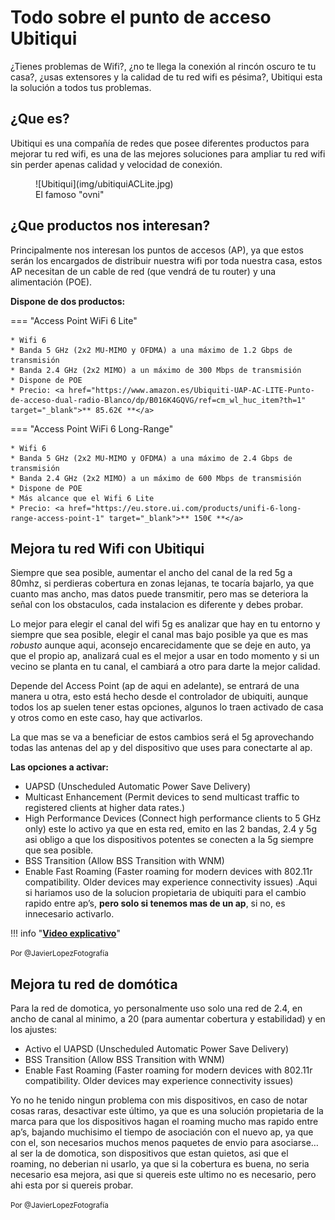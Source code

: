 # Todo sobre el punto de acceso Ubitiqui

¿Tienes problemas de Wifi?, ¿no te llega la conexión al rincón oscuro te tu casa?, ¿usas extensores y la calidad de tu red wifi es pésima?, Ubitiqui esta la solución a todos tus problemas.

## ¿Que es?

Ubitiqui es una compañía de redes que posee diferentes productos para mejorar tu red wifi, es una de las mejores soluciones para ampliar tu red wifi sin perder apenas calidad y velocidad de conexión.

<figure markdown> 
  ![Ubitiqui](img/ubitiquiACLite.jpg)
  <figcaption>El famoso "ovni"</figcaption>
</figure>

## ¿Que productos nos interesan?

Principalmente nos interesan los puntos de accesos (AP), ya que estos serán los encargados de distribuir nuestra wifi por toda nuestra casa, estos AP necesitan de un cable de red (que vendrá de tu router) y una alimentación (POE).

**Dispone de dos productos:**

=== "Access Point WiFi 6 Lite"

    * Wifi 6
    * Banda 5 GHz (2x2 MU-MIMO y OFDMA) a una máximo de 1.2 Gbps de transmisión
    * Banda 2.4 GHz (2x2 MIMO) a un máximo de 300 Mbps de transmisión
    * Dispone de POE
    * Precio: <a href="https://www.amazon.es/Ubiquiti-UAP-AC-LITE-Punto-de-acceso-dual-radio-Blanco/dp/B016K4GQVG/ref=cm_wl_huc_item?th=1" target="_blank">** 85.62€ **</a>
    
=== "Access Point WiFi 6 Long-Range"

    * Wifi 6
    * Banda 5 GHz (2x2 MU-MIMO y OFDMA) a una máximo de 2.4 Gbps de transmisión
    * Banda 2.4 GHz (2x2 MIMO) a un máximo de 600 Mbps de transmisión
    * Dispone de POE
    * Más alcance que el Wifi 6 Lite
    * Precio: <a href="https://eu.store.ui.com/products/unifi-6-long-range-access-point-1" target="_blank">** 150€ **</a>

## Mejora tu red Wifi con Ubitiqui

Siempre que sea posible, aumentar el ancho del canal de la red 5g a 80mhz, si perdieras cobertura en zonas lejanas, te tocaría bajarlo, ya que cuanto mas ancho, mas datos puede transmitir, pero mas se deteriora la señal con los obstaculos, cada instalacion es diferente y debes probar.

Lo mejor para elegir el canal del wifi 5g es analizar que hay en tu entorno y siempre que sea posible, elegir el canal mas bajo posible ya que es mas *robusto* aunque aqui, aconsejo encarecidamente que se deje en auto, ya que el propio ap, analizará cual es el mejor a usar en todo momento y si un vecino se planta en tu canal, el cambiará a otro para darte la mejor calidad.

Depende del Access Point (ap de aqui en adelante), se entrará de una manera u otra, esto está hecho desde el controlador de ubiquiti, aunque todos los ap suelen tener estas opciones, algunos lo traen activado de casa y otros como en este caso, hay que activarlos.

La que mas se va a beneficiar de estos cambios será el 5g aprovechando todas las antenas del ap y del dispositivo que uses para conectarte al ap.

**Las opciones a activar:**

* UAPSD (Unscheduled Automatic Power Save Delivery)
* Multicast Enhancement (Permit devices to send multicast traffic to registered clients at higher data rates.)
* High Performance Devices (Connect high performance clients to 5 GHz only) este lo activo ya que en esta red, emito en  las 2 bandas, 2.4 y 5g asi obligo a que los dispositivos potentes se conecten a la 5g siempre que sea posible.
* BSS Transition (Allow BSS Transition with WNM) 
* Enable Fast Roaming (Faster roaming for modern devices with 802.11r compatibility. Older devices may experience connectivity issues) .Aqui si hariamos uso de la solucion propietaria de ubiquiti para el cambio rapido entre ap’s, **pero solo si tenemos mas de un ap**, si no, es innecesario activarlo.

!!! info "[**Video explicativo**](/videos/MejoraWifi.mov)"

<small>
Por @JavierLopezFotografía
</small>

## Mejora tu red de domótica

Para la red de domotica, yo personalmente uso solo una red de 2.4, en ancho de canal al minimo, a 20 (para aumentar cobertura y estabilidad) y en los ajustes:

* Activo el UAPSD (Unscheduled Automatic Power Save Delivery)
* BSS Transition (Allow BSS Transition with WNM) 
* Enable Fast Roaming (Faster roaming for modern devices with 802.11r compatibility. Older devices may experience connectivity issues)

Yo no he tenido ningun problema con mis dispositivos, en caso de notar cosas raras, desactivar este último, ya que es una solución propietaria de la marca para que los dispositivos hagan el roaming mucho mas rapido entre ap’s, bajando muchisimo el tiempo de asociación con el nuevo ap, ya que con el, son necesarios muchos menos paquetes de envio para asociarse… al ser la de domotica, son dispositivos que estan quietos, asi que el roaming, no deberian ni usarlo, ya que si la cobertura es buena, no seria necesario esa mejora, asi que si quereis este ultimo no es necesario, pero ahi esta por si quereis probar.

<small>
Por @JavierLopezFotografía
</small>